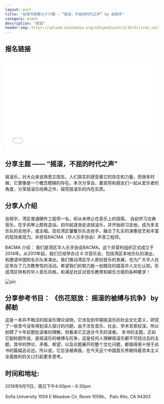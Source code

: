 ```yaml
---
layout: post
title: "谷雨书苑第七十六期 - “摇滚，不屈的时代之声” by 岳桓宇"
category: event
description: "摇滚"
header-img: https://upload.wikimedia.org/wikipedia/en/3/33/Silicon_valley_title.png
---
```


## 报名链接
<div style="width:100%; text-align:left;" ><iframe src="//eventbrite.com/tickets-external?eid=27586813903&ref=etckt" frameborder="0" height="300" width="100%" vspace="0" hspace="0" marginheight="5" marginwidth="5" scrolling="auto" allowtransparency="true"></iframe></div>

## 分享主题 —— “摇滚，不屈的时代之声”
摇滚乐，对大众来说熟悉又陌生。人们真实的感受着它的存在和力量，而很多时候，它更像是一个概念模糊的存在。本次分享会，嘉宾将和朋友们一起从爱乐者的角度，分享摇滚乐经典之作，探究摇滚乐的内在实质。

## 分享人介绍
岳桓宇，湾区普通硬件工程师一名，却从未停止在音乐上的探索。
自幼学习古典音乐，在手风琴上颇有造诣。初中起逐渐走进摇滚乐，并开始研习吉他，成为多支乐队的吉他手，或主唱。现任湾区饕餮乐队吉他手，融合了扎实的演奏技艺和丰富的现场表现力。并担任BACMA（华人乐手协会）声音工程师。

BACMA 介绍：
我们是湾区华人乐手协会BACMA。这个非营利组织正式成立于2014年。从2011年起，我们已经举办过 6 次音乐会，包括湾区本地乐队的演出，和邀请中国知名乐队来演出。我们推动湾区华人原创音乐的发展，也为广大华人社区举办了几次教育性的活动。希望我们的努力能一如既往的提高华人文化认知，形成湾区特有的华人音乐风格，和满足社区对音乐教育和娱乐方面的各种要求！

![pic](http://www.valleyrain.org/img/2016-09-11/yuehuanyu.jpg)

## 分享参考书目： 《伤花怒放： 摇滚的被缚与抗争》 by 郝舫
这是一本并不晦涩的摇滚乐理论读物，它涉及到早期摇滚乐的社会文化意义，研究了一些至今没有得到深入探讨的问题，由于涉及音乐、社会、学术背景较深，所以妨碍了十年前那批读者的理解，但看来它正适合今天的读者。
本书的主题，正如它副标题所说，是摇滚乐的被缚与抗争，这是任何人理解摇滚乐都不可绕过去的主题，其中的悖论、矛盾、希望，以及论题展开的整个文化问题，都值得用十倍于此书的篇幅去论述。所以说，它应该被再版，在今天这个中国音乐界期待着资本主义全面胜利的关口引起更多思考。

## 时间和地址:
2016年9月11日，周日下午4:00pm - 6:30pm

Sofia University 1059 E Meadow Cir, Room 1059b， Palo Alto, CA 94303
